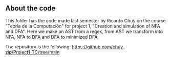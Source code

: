## About the code

This folder has the code made last semester by Ricardo Chuy on the course "Teoría de la Computación" for project 1, "Creation and simulation of NFA and DFA". Here we make an AST from a regex, from AST we transform into NFA, NFA to DFA and DFA to minimized DFA.

The repository is the following:
https://github.com/chuy-zip/Project1_TC/tree/main

